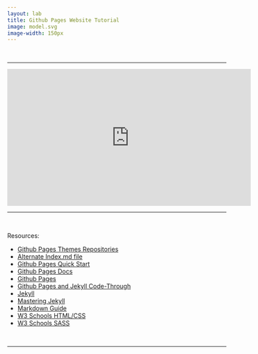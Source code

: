 ```yaml
---
layout: lab
title: Github Pages Website Tutorial
image: model.svg
image-width: 150px
---
```


<div class = "uk-container uk-container-small">

<br>
<hr>

<iframe width="560" height="315" src="https://www.youtube.com/embed/QdJZytqafFk" frameborder="0" allow="accelerometer; autoplay; clipboard-write; encrypted-media; gyroscope; picture-in-picture" allowfullscreen></iframe>

<hr>
<br>

  Resources:
  
  - [Github Pages Themes Repositories](https://github.com/pages-themes)
  - [Alternate Index.md file](https://drive.google.com/file/d/13lhEwoB9X_Sx3LLRjETHlz_p24s5j9Py/view?usp=sharing)
  - [Github Pages Quick Start](https://docs.github.com/en/pages/quickstart)
  - [Github Pages Docs](https://docs.github.com/en/pages)
  - [Github Pages](https://pages.github.com/)
  - [Github Pages and Jekyll Code-Through](https://dh.obdurodon.org/jekyll.xhtml)
  - [Jekyll](https://jekyllrb.com/)
  - [Mastering Jekyll](https://mademistakes.com/mastering-jekyll/)
  - [Markdown Guide](https://www.markdownguide.org/)
  - [W3 Schools HTML/CSS](https://www.w3schools.com/html/html_intro.asp)
  - [W3 Schools SASS](https://www.w3schools.com/sass/sass_intro.php) 

<br>
<hr>
<br>
<br>

</div>
